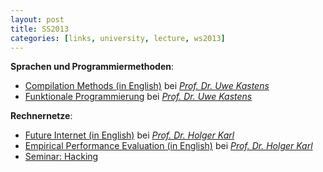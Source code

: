 ```yaml
---
layout: post
title: SS2013
categories: [links, university, lecture, ws2013]
---
```


__Sprachen und Programmiermethoden__:

- [Compilation Methods (in English)](http://ag-kastens.uni-paderborn.de/lehre/material/compii/) bei _[Prof. Dr. Uwe Kastens](http://www.cs.uni-paderborn.de/fachgebiete/ag-kastens/wir/uwe.html)_
- [Funktionale Programmierung](http://ag-kastens.uni-paderborn.de/lehre/material/fp/) bei _[Prof. Dr. Uwe Kastens](http://www.cs.uni-paderborn.de/fachgebiete/ag-kastens/wir/uwe.html)_

__Rechnernetze__:

- [Future Internet (in English)](http://www.cs.uni-paderborn.de/fachgebiete/fachgebiet-rechnernetze/lehre/lehrveranstaltungen/vl-future-internet.html) bei _[Prof. Dr. Holger Karl](http://www.cs.uni-paderborn.de/fachgebiete/fachgebiet-rechnernetze/people/hk.html)_
- [Empirical Performance Evaluation (in English)](http://www.cs.uni-paderborn.de/fachgebiete/fachgebiet-rechnernetze/lehre/lehrveranstaltungen/vl-empirical-performance-evaluation.html) bei _[Prof. Dr. Holger Karl](http://www.cs.uni-paderborn.de/fachgebiete/fachgebiet-rechnernetze/people/hk.html)_
- [Seminar: Hacking]()

